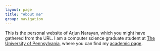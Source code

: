 ```yaml
---
layout: page
title: "About me"
group: navigation
---
```


This is the personal website of Arjun Narayan, which you might have gathered
from the URL. I am a computer science graduate student at [The University of
Pennsylvania](http://cis.upenn.edu), where you can find my [academic
page](http://cis.upenn.edu/~narayana/).

